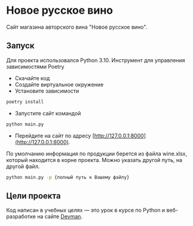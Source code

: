 # Новое русское вино

Сайт магазина авторского вина "Новое русское вино".

## Запуск

Для проекта использовался Python 3.10. Инструмент для управления зависимостями Poetry


- Скачайте код
- Создайте виртуальное окружение
- Установите зависимости
```bash
poetry install
```
- Запустите сайт командой 
```bash
python main.py
```
- Перейдите на сайт по адресу [http://127.0.0.1:8000](http://127.0.0.1:8000).

По умолчанию информация по продукции берется из файла wine.xlsx, который находится в корне проекта. Можно указать другой путь, на другой файл.

```bash
python main.py -p {полный путь к Вашему файлу}
```

## Цели проекта

Код написан в учебных целях — это урок в курсе по Python и веб-разработке на сайте [Devman](https://dvmn.org).
